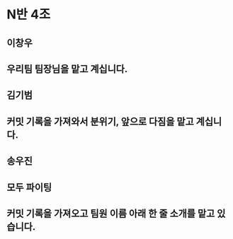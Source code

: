 # N반 4조

## 이창우
## 우리팀 팀장님을 맡고 계십니다.

## 김기범
## 커밋 기록을 가져와서 분위기, 앞으로 다짐을 맡고 계십니다.

## 송우진

## 모두 파이팅

## 커밋 기록을 가져오고 팀원 이름 아래 한 줄 소개를 맡고 있습니다.
